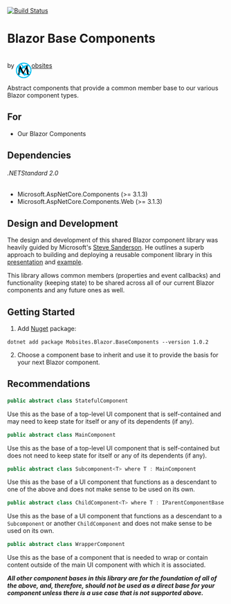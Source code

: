 [![Build Status](https://dev.azure.com/Mobsites-US/Blazor%20Base%20Components/_apis/build/status/Build?branchName=master)](https://dev.azure.com/Mobsites-US/Blazor%20Base%20Components/_build/latest?definitionId=16&branchName=master)

# Blazor Base Components

by <a href="https://www.mobsites.com"><img align="center" src="./src/assets/mobsites-logo.png" width="36" height="36" style="padding-top: 20px;" />obsites</a>

Abstract components that provide a common member base to our various Blazor component types.

## For

* Our Blazor Components

## Dependencies

###### .NETStandard 2.0

* Microsoft.AspNetCore.Components (>= 3.1.3)
* Microsoft.AspNetCore.Components.Web (>= 3.1.3)

## Design and Development

The design and development of this shared Blazor component library was heavily guided by Microsoft's [Steve Sanderson](https://blog.stevensanderson.com/). He outlines a superb approach to building and deploying a reusable component library in this [presentation](https://youtu.be/QnBYmTpugz0) and [example](https://github.com/SteveSandersonMS/presentation-2020-01-NdcBlazorComponentLibraries).

This library allows common members (properties and event callbacks) and functionality (keeping state) to be shared across all of our current Blazor components and any future ones as well.

## Getting Started

1. Add [Nuget](https://www.nuget.org/packages/Mobsites.Blazor.BaseComponents/) package:

```shell
dotnet add package Mobsites.Blazor.BaseComponents --version 1.0.2
```

2. Choose a component base to inherit and use it to provide the basis for your next Blazor component.

## Recommendations

```c#
public abstract class StatefulComponent
```

Use this as the base of a top-level UI component that is self-contained and may need to keep state for itself or any of its dependents (if any).

```c#
public abstract class MainComponent
```

Use this as the base of a top-level UI component that is self-contained but does not need to keep state for itself or any of its dependents (if any).

```c#
public abstract class Subcomponent<T> where T : MainComponent
```

Use this as the base of a UI component that functions as a descendant to one of the above and does not make sense to be used on its own.

```c#
public abstract class ChildComponent<T> where T : IParentComponentBase
```

Use this as the base of a UI component that functions as a descendant to a `Subcomponent` or another `ChildComponent` and does not make sense to be used on its own.

```c#
public abstract class WrapperComponent
```

Use this as the base of a component that is needed to wrap or contain content outside of the main UI component with which it is associated.

***All other component bases in this library are for the foundation of all of the above, and, therefore, should not be used as a direct base for your component unless there is a use case that is not supported above.***
